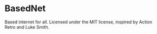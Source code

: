 # BasedNet
Based internet for all. Licensed under the MIT license, inspired by Action Retro and Luke Smith.
